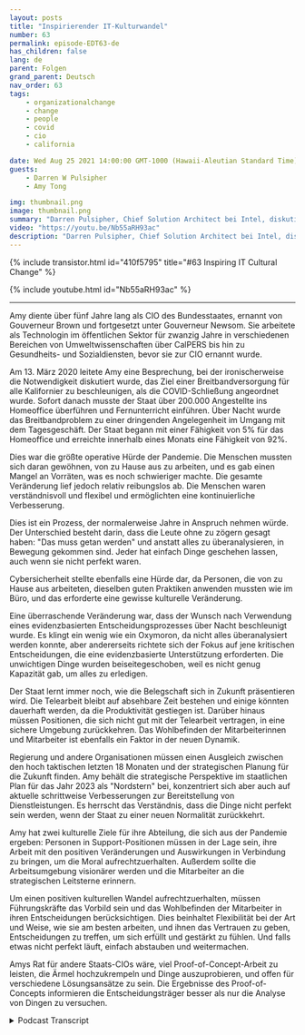 ```yaml
---
layout: posts
title: "Inspirierender IT-Kulturwandel"
number: 63
permalink: episode-EDT63-de
has_children: false
lang: de
parent: Folgen
grand_parent: Deutsch
nav_order: 63
tags:
    - organizationalchange
    - change
    - people
    - covid
    - cio
    - california

date: Wed Aug 25 2021 14:00:00 GMT-1000 (Hawaii-Aleutian Standard Time)
guests:
    - Darren W Pulsipher
    - Amy Tong

img: thumbnail.png
image: thumbnail.png
summary: "Darren Pulsipher, Chief Solution Architect bei Intel, diskutiert mit Amy Tong, CIO des Bundesstaates Kalifornien, im Zuge der COVID-Pandemie über die inspirierende kulturelle Veränderung."
video: "https://youtu.be/Nb55aRH93ac"
description: "Darren Pulsipher, Chief Solution Architect bei Intel, diskutiert mit Amy Tong, CIO des Bundesstaates Kalifornien, im Zuge der COVID-Pandemie über die inspirierende kulturelle Veränderung."
---
```


<div>
{% include transistor.html id="410f5795" title="#63 Inspiring IT Cultural Change" %}

{% include youtube.html id="Nb55aRH93ac" %}
</div>

---

Amy diente über fünf Jahre lang als CIO des Bundesstaates, ernannt von Gouverneur Brown und fortgesetzt unter Gouverneur Newsom. Sie arbeitete als Technologin im öffentlichen Sektor für zwanzig Jahre in verschiedenen Bereichen von Umweltwissenschaften über CalPERS bis hin zu Gesundheits- und Sozialdiensten, bevor sie zur CIO ernannt wurde.

Am 13. März 2020 leitete Amy eine Besprechung, bei der ironischerweise die Notwendigkeit diskutiert wurde, das Ziel einer Breitbandversorgung für alle Kalifornier zu beschleunigen, als die COVID-Schließung angeordnet wurde. Sofort danach musste der Staat über 200.000 Angestellte ins Homeoffice überführen und Fernunterricht einführen. Über Nacht wurde das Breitbandproblem zu einer dringenden Angelegenheit im Umgang mit dem Tagesgeschäft. Der Staat begann mit einer Fähigkeit von 5% für das Homeoffice und erreichte innerhalb eines Monats eine Fähigkeit von 92%.

Dies war die größte operative Hürde der Pandemie. Die Menschen mussten sich daran gewöhnen, von zu Hause aus zu arbeiten, und es gab einen Mangel an Vorräten, was es noch schwieriger machte. Die gesamte Veränderung lief jedoch relativ reibungslos ab. Die Menschen waren verständnisvoll und flexibel und ermöglichten eine kontinuierliche Verbesserung.

Dies ist ein Prozess, der normalerweise Jahre in Anspruch nehmen würde. Der Unterschied besteht darin, dass die Leute ohne zu zögern gesagt haben: "Das muss getan werden" und anstatt alles zu überanalysieren, in Bewegung gekommen sind. Jeder hat einfach Dinge geschehen lassen, auch wenn sie nicht perfekt waren.

Cybersicherheit stellte ebenfalls eine Hürde dar, da Personen, die von zu Hause aus arbeiteten, dieselben guten Praktiken anwenden mussten wie im Büro, und das erforderte eine gewisse kulturelle Veränderung.

Eine überraschende Veränderung war, dass der Wunsch nach Verwendung eines evidenzbasierten Entscheidungsprozesses über Nacht beschleunigt wurde. Es klingt ein wenig wie ein Oxymoron, da nicht alles überanalysiert werden konnte, aber andererseits richtete sich der Fokus auf jene kritischen Entscheidungen, die eine evidenzbasierte Unterstützung erforderten. Die unwichtigen Dinge wurden beiseitegeschoben, weil es nicht genug Kapazität gab, um alles zu erledigen.

Der Staat lernt immer noch, wie die Belegschaft sich in Zukunft präsentieren wird. Die Telearbeit bleibt auf absehbare Zeit bestehen und einige könnten dauerhaft werden, da die Produktivität gestiegen ist. Darüber hinaus müssen Positionen, die sich nicht gut mit der Telearbeit vertragen, in eine sichere Umgebung zurückkehren. Das Wohlbefinden der Mitarbeiterinnen und Mitarbeiter ist ebenfalls ein Faktor in der neuen Dynamik.

Regierung und andere Organisationen müssen einen Ausgleich zwischen den hoch taktischen letzten 18 Monaten und der strategischen Planung für die Zukunft finden. Amy behält die strategische Perspektive im staatlichen Plan für das Jahr 2023 als "Nordstern" bei, konzentriert sich aber auch auf aktuelle schrittweise Verbesserungen zur Bereitstellung von Dienstleistungen. Es herrscht das Verständnis, dass die Dinge nicht perfekt sein werden, wenn der Staat zu einer neuen Normalität zurückkehrt.

Amy hat zwei kulturelle Ziele für ihre Abteilung, die sich aus der Pandemie ergeben: Personen in Support-Positionen müssen in der Lage sein, ihre Arbeit mit den positiven Veränderungen und Auswirkungen in Verbindung zu bringen, um die Moral aufrechtzuerhalten. Außerdem sollte die Arbeitsumgebung visionärer werden und die Mitarbeiter an die strategischen Leitsterne erinnern.

Um einen positiven kulturellen Wandel aufrechtzuerhalten, müssen Führungskräfte das Vorbild sein und das Wohlbefinden der Mitarbeiter in ihren Entscheidungen berücksichtigen. Dies beinhaltet Flexibilität bei der Art und Weise, wie sie am besten arbeiten, und ihnen das Vertrauen zu geben, Entscheidungen zu treffen, um sich erfüllt und gestärkt zu fühlen. Und falls etwas nicht perfekt läuft, einfach abstauben und weitermachen.

Amys Rat für andere Staats-CIOs wäre, viel Proof-of-Concept-Arbeit zu leisten, die Ärmel hochzukrempeln und Dinge auszuprobieren, und offen für verschiedene Lösungsansätze zu sein. Die Ergebnisse des Proof-of-Concepts informieren die Entscheidungsträger besser als nur die Analyse von Dingen zu versuchen.



<details>
<summary> Podcast Transcript </summary>

<p></p>

</details>
